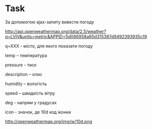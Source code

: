 # Task

За допомогою ajax-запиту вивести погоду

http://api.openweathermap.org/data/2.5/weather?q=LVIV&units=metric&APPID=5d066958a60d315387d9492393935c19

q=XXX - місто, для якого показати погоду

temp – температура

pressure - тиск

description – опис

humidity – вологість

speed – швидкість вітру

deg - напрям у градусах

icon - значок, де 10d код іконки

http://openweathermap.org/img/w/10d.png